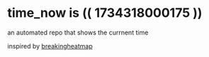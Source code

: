 # time_now is (( 1734318000175 ))

an automated repo that shows the currnent time

inspired by [breakingheatmap](https://github.com/breakingheatmap/breakingheatmap)